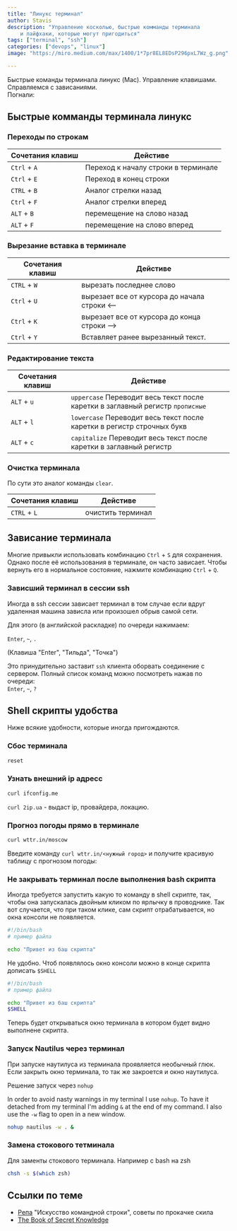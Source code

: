 ```yaml
---
title: "Линукс терминал"
author: Stavis
description: "Управление косколью, быстрые комманды терминала 
    и лайфхаки, которые могут пригодиться"
tags: ["terminal", "ssh"]
categories: ["devops", "linux"]
image: "https://miro.medium.com/max/1400/1*7pr8EL8EDsP296pxL7Wz_g.png"

---
```


Быстрые команды терминала линукс (Mac). Управление клавишами.
Справляемся с зависаниями.  
Погнали:

<!--more-->

## Быстрые комманды терминала линукс

### Переходы по строкам

| Сочетания клавиш  | Дейстиве |
| ----- | --- |
| `Ctrl` + `A`   | Переход к началу строки в терминале  |
| `Ctrl` + `E`   | Переход в конец строки  |
| `CTRL` + `B`   | Аналог стрелки назад |
| `Ctrl` + `F`   | Аналог стрелки вперед |
| `ALT` + `B`   | перемещение на слово назад |
| `ALT` + `F`   | перемещение на слово вперед |

### Вырезание вставка в терминале

| Сочетания клавиш  | Дейстиве |
| ----- | --- |
| `CTRL` + `W`   | вырезать последнее слово  |
| `Ctrl` + `U`   | вырезает все от курсора до начала строки <-- |
| `Ctrl` + `K`   | вырезает все от курсора до конца строки --> |
| `Ctrl` + `Y`   | Вставляет ранее вырезанный текст. |

### Редактирование текста

| Сочетания клавиш  | Дейстиве |
| ----- | --- |
| `ALT` + `u`   | `uppercase` Переводит весь текст после каретки в заглавный регистр `прописные`  |
| `ALT` + `l`   | `lowercase` Переводит весь текст после каретки в  регистр строчных букв |
| `ALT` + `c`   | `capitalize` Переводит весь текст после каретки в заглавный регистр |

### Очистка терминала

По сути это аналог команды `clear`.

| Сочетания клавиш  | Дейстиве |
| ----- | --- |
| `CTRL` + `L`   | очистить терминал |

## Зависание терминала

Многие привыкли использовать комбинацию `Ctrl` + `S` для сохранения.
Однако после её использования в терминале, он часто зависает.
Чтобы вернуть его в нормальное состояние, нажмите комбинацию `Ctrl` + `Q`.

### Зависший терминал в сессии ssh

Иногда в ssh сессии зависает терминал в том случае если вдруг удаленная машина
зависла или произошел обрыв самой сети.

Для этого (в английской раскладке) по очереди нажимаем:

`Enter`, `~`, `.`

(Клавиша "Enter", "Тильда", "Точка")

Это принудительно заставит `ssh` клиента оборвать соединение с сервером.
Полный список команд можно посмотреть нажав по очереди:  
`Enter`, `~`, `?`

## Shell скрипты удобства

Ниже всякие удобности, которые иногда пригождаются.

### Сбос терминала

```bash
reset
```

### Узнать внешний ip адресс

```bash
curl ifconfig.me
```
`curl 2ip.ua` - выдаст ip, провайдера, локацию.

### Прогноз погоды прямо в терминале

```bash
curl wttr.in/moscow
```

Введите команду `curl wttr.in/<нужный город>` и получите красивую таблицу
с прогнозом погоды:

### Не закрывать терминал после выполнения bash скрипта

Иногда требуется запустить какую то команду в shell скрипте, так, чтобы она запускалась
двойным кликом по ярлычку в проводнике.
Так вот случается, что при таком клике, сам скрипт отрабатывается, но окна консоли не появляется.

```bash
#!/bin/bash
# пример файла  

echo "Привет из баш скрипта"
```

Не удобно. Чтоб появлялось окно консоли можно в конце скрипта дописать `$SHELL`

```bash
#!/bin/bash
# пример файла  

echo "Привет из баш скрипта"
$SHELL
```

Теперь будет открываться окно терминала в котором будет видно выполнене скрипта.

### Запуск Nautilus через терминал

При запуске наутилуса из терминала проявляется необычный глюк.
Если закрыть окно терминала, то так же закроется и окно наутилуса.

Решение запуск через `nohup`

In order to avoid nasty warnings in my terminal I use `nohup`.
To have it detached from my terminal I'm adding `&` at the end of my command. I also use the `-w` flag to open in a new window.

```bash
nohup nautilus -w . &
```

### Замена стокового тетминала

Для заменты стокового терминала. Например с bash на zsh

```sh
chsh -s $(which zsh)
```

## Ссылки по теме

- [Репа](https://github.com/jlevy/the-art-of-command-line/blob/master/README-ru.md) "Искусство командной строки", советы по прокачке скила
- [The Book of Secret Knowledge](https://github.com/trimstray/the-book-of-secret-knowledge)
